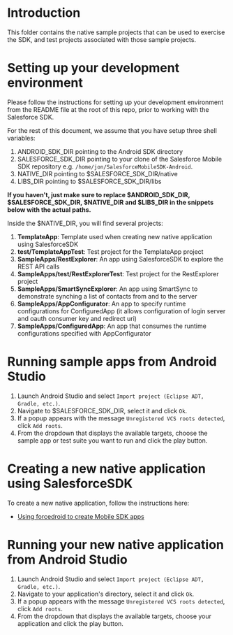 # Introduction

This folder contains the native sample projects that can be used to exercise the SDK, and test projects associated with those sample projects.

# Setting up your development environment

Please follow the instructions for setting up your development environment from the README file at the root of this repo, prior to working with the Salesforce SDK.

For the rest of this document, we assume that you have setup three shell variables:

1. ANDROID_SDK_DIR pointing to the Android SDK directory
2. SALESFORCE_SDK_DIR pointing to your clone of the Salesforce Mobile SDK repository e.g. `/home/jon/SalesforceMobileSDK-Android`.
3. NATIVE_DIR pointing to $SALESFORCE_SDK_DIR/native
4. LIBS_DIR pointing to $SALESFORCE_SDK_DIR/libs

**If you haven't, just make sure to replace $ANDROID_SDK_DIR, $SALESFORCE_SDK_DIR, $NATIVE_DIR and $LIBS_DIR in the snippets below with the actual paths.**

Inside the $NATIVE_DIR, you will find several projects:

1. **TemplateApp**: Template used when creating new native application using SalesforceSDK
2. **test/TemplateAppTest**: Test project for the TemplateApp project
3. **SampleApps/RestExplorer**: An app using SalesforceSDK to explore the REST API calls
4. **SampleApps/test/RestExplorerTest**: Test project for the RestExplorer project
5. **SampleApps/SmartSyncExplorer**: An app using SmartSync to demonstrate synching a list of contacts from and to the server
6. **SampleApps/AppConfigurator**: An app to specify runtime configurations for ConfiguredApp (it allows configuration of login server and oauth consumer key and redirect uri) 
7. **SampleApps/ConfiguredApp**: An app that consumes the runtime configurations specified with AppConfigurator

# Running sample apps from Android Studio

1. Launch Android Studio and select `Import project (Eclipse ADT, Gradle, etc.)`.
2. Navigate to $SALESFORCE_SDK_DIR, select it and click `Ok`.
3. If a popup appears with the message `Unregistered VCS roots detected`, click `Add roots`.
4. From the dropdown that displays the available targets, choose the sample app or test suite you want to run and click the play button.

# Creating a new native application using SalesforceSDK

To create a new native application, follow the instructions here:

* [Using forcedroid to create Mobile SDK apps](https://www.npmjs.org/package/forcedroid)

# Running your new native application from Android Studio

1. Launch Android Studio and select `Import project (Eclipse ADT, Gradle, etc.)`.
2. Navigate to your application's directory, select it and click `Ok`.
3. If a popup appears with the message `Unregistered VCS roots detected`, click `Add roots`.
4. From the dropdown that displays the available targets, choose your application and click the play button.

